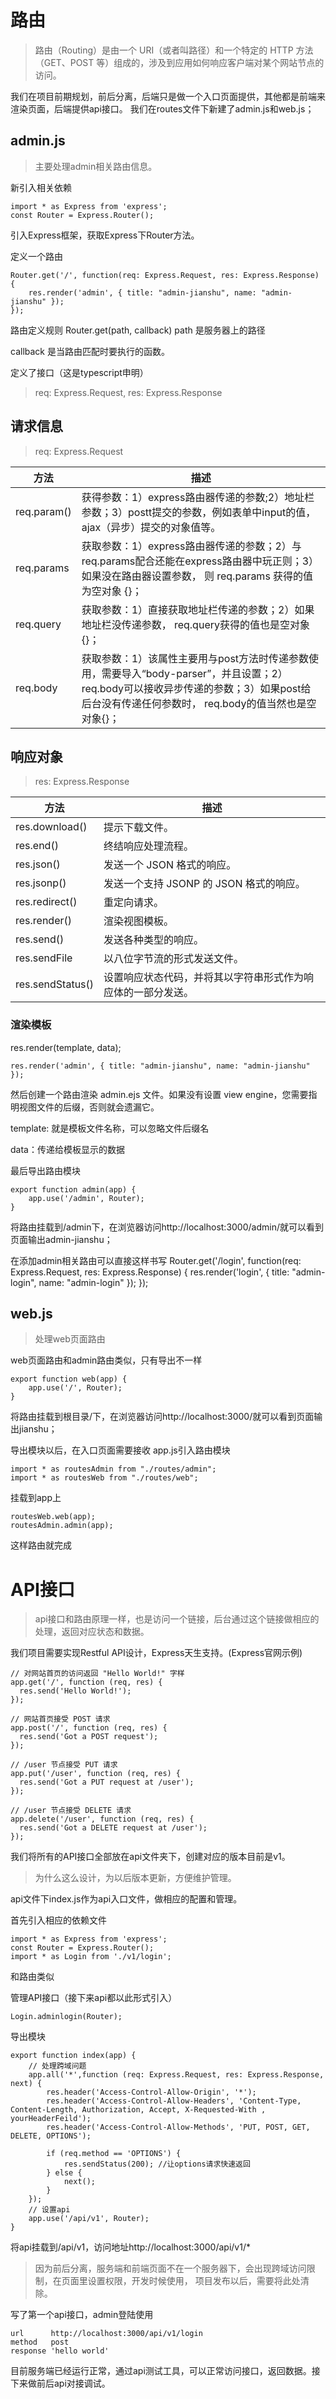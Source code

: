 # 路由
> 路由（Routing）是由一个 URI（或者叫路径）和一个特定的 HTTP 方法（GET、POST 等）组成的，涉及到应用如何响应客户端对某个网站节点的访问。

我们在项目前期规划，前后分离，后端只是做一个入口页面提供，其他都是前端来渲染页面，后端提供api接口。
我们在routes文件下新建了admin.js和web.js；
## admin.js
> 主要处理admin相关路由信息。

新引入相关依赖
```
import * as Express from 'express';
const Router = Express.Router();
```
引入Express框架，获取Express下Router方法。

定义一个路由
```
Router.get('/', function(req: Express.Request, res: Express.Response) {
    res.render('admin', { title: "admin-jianshu", name: "admin-jianshu" });
});
```
路由定义规则
Router.get(path, callback)
path 是服务器上的路径

callback 是当路由匹配时要执行的函数。

定义了接口（这是typescript申明）
> req: Express.Request, res: Express.Response
## 请求信息
> req: Express.Request

方法 | 描述
--|--
req.param() | 获得参数：1）express路由器传递的参数;2）地址栏参数；3）postt提交的参数，例如表单中input的值， ajax（异步）提交的对象值等。
req.params | 获取参数：1）express路由器传递的参数；2）与req.params配合还能在express路由器中玩正则；3）如果没在路由器设置参数， 则 req.params 获得的值为空对象 {}；
req.query | 获取参数：1）直接获取地址栏传递的参数；2）如果地址栏没传递参数， req.query获得的值也是空对象{}；
req.body | 获取参数：1）该属性主要用与post方法时传递参数使用，需要导入“body-parser”，并且设置；2）req.body可以接收异步传递的参数；3）如果post给后台没有传递任何参数时， req.body的值当然也是空对象{}；


## 响应对象
> res: Express.Response

方法 | 描述
--|--
res.download() | 提示下载文件。
res.end() | 终结响应处理流程。
res.json() | 发送一个 JSON 格式的响应。
res.jsonp() | 发送一个支持 JSONP 的 JSON 格式的响应。
res.redirect() | 重定向请求。
res.render() | 渲染视图模板。
res.send() | 发送各种类型的响应。
res.sendFile | 以八位字节流的形式发送文件。
res.sendStatus() | 设置响应状态代码，并将其以字符串形式作为响应体的一部分发送。

### 渲染模板
res.render(template, data);
```
res.render('admin', { title: "admin-jianshu", name: "admin-jianshu" });
```
然后创建一个路由渲染 admin.ejs 文件。如果没有设置 view engine，您需要指明视图文件的后缀，否则就会遗漏它。

template: 就是模板文件名称，可以忽略文件后缀名

data：传递给模板显示的数据


最后导出路由模块
```
export function admin(app) {
    app.use('/admin', Router);
}
```
将路由挂载到/admin下，在浏览器访问http://localhost:3000/admin/就可以看到页面输出admin-jianshu；

在添加admin相关路由可以直接这样书写
Router.get('/login', function(req: Express.Request, res: Express.Response) {
    res.render('login', { title: "admin-login", name: "admin-login" });
});

## web.js
> 处理web页面路由

web页面路由和admin路由类似，只有导出不一样
```
export function web(app) {
    app.use('/', Router);
}
```
将路由挂载到根目录/下，在浏览器访问http://localhost:3000/就可以看到页面输出jianshu；

导出模块以后，在入口页面需要接收
app.js引入路由模块
```
import * as routesAdmin from "./routes/admin";
import * as routesWeb from "./routes/web";
```
挂载到app上
```
routesWeb.web(app);
routesAdmin.admin(app);
```
这样路由就完成
# API接口
> api接口和路由原理一样，也是访问一个链接，后台通过这个链接做相应的处理，返回对应状态和数据。

我们项目需要实现Restful API设计，Express天生支持。(Express官网示例)

```
// 对网站首页的访问返回 "Hello World!" 字样
app.get('/', function (req, res) {
  res.send('Hello World!');
});

// 网站首页接受 POST 请求
app.post('/', function (req, res) {
  res.send('Got a POST request');
});

// /user 节点接受 PUT 请求
app.put('/user', function (req, res) {
  res.send('Got a PUT request at /user');
});

// /user 节点接受 DELETE 请求
app.delete('/user', function (req, res) {
  res.send('Got a DELETE request at /user');
});
```
我们将所有的API接口全部放在api文件夹下，创建对应的版本目前是v1。
> 为什么这么设计，为以后版本更新，方便维护管理。

api文件下index.js作为api入口文件，做相应的配置和管理。

首先引入相应的依赖文件
```
import * as Express from 'express';
const Router = Express.Router();
import * as Login from './v1/login';
```
和路由类似

管理API接口（接下来api都以此形式引入）
```
Login.adminlogin(Router);
```

导出模块
```
export function index(app) {
    // 处理跨域问题
    app.all('*',function (req: Express.Request, res: Express.Response, next) {
        res.header('Access-Control-Allow-Origin', '*');
        res.header('Access-Control-Allow-Headers', 'Content-Type, Content-Length, Authorization, Accept, X-Requested-With , yourHeaderFeild');
        res.header('Access-Control-Allow-Methods', 'PUT, POST, GET, DELETE, OPTIONS');

        if (req.method == 'OPTIONS') {
            res.sendStatus(200); //让options请求快速返回
        } else {
            next();
        }
    });
    // 设置api
    app.use('/api/v1', Router);
}
```
将api挂载到/api/v1，访问地址http://localhost:3000/api/v1/*

> 因为前后分离，服务端和前端页面不在一个服务器下，会出现跨域访问限制，在页面里设置权限，开发时候使用，
项目发布以后，需要将此处清除。

写了第一个api接口，admin登陆使用
```
url      http://localhost:3000/api/v1/login
method   post
response 'hello world'
```
目前服务端已经运行正常，通过api测试工具，可以正常访问接口，返回数据。接下来做前后api对接调试。